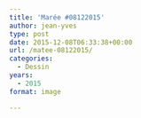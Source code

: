 ```yaml
---
title: 'Marée #08122015'
author: jean-yves
type: post
date: 2015-12-08T06:33:38+00:00
url: /matee-08122015/
categories:
  - Dessin
years:
  - 2015
format: image

---
```

